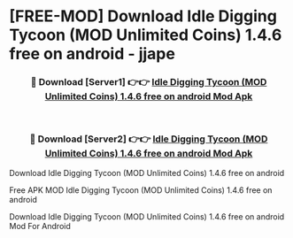 # [FREE-MOD] Download Idle Digging Tycoon (MOD Unlimited Coins) 1.4.6 free on android - jjape


<div align="center">
<h3>🔴 Download [Server1] 👉👉 <a href="https://apk-comot.site?title=Idle_Digging_Tycoon_(MOD_Unlimited_Coins)_1.4.6_free_on_android">Idle Digging Tycoon (MOD Unlimited Coins) 1.4.6 free on android Mod Apk</a></h3><br>

<h3>🔴 Download [Server2] 👉👉 <a href="https://apk-comot.site?title=Idle_Digging_Tycoon_(MOD_Unlimited_Coins)_1.4.6_free_on_android">Idle Digging Tycoon (MOD Unlimited Coins) 1.4.6 free on android Mod Apk</a></h3>
</div>



Download Idle Digging Tycoon (MOD Unlimited Coins) 1.4.6 free on android 

Free APK MOD Idle Digging Tycoon (MOD Unlimited Coins) 1.4.6 free on android 

Download Idle Digging Tycoon (MOD Unlimited Coins) 1.4.6 free on android Mod For Android
